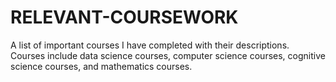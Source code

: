 # RELEVANT-COURSEWORK
A list of important courses I have completed with their descriptions. Courses include data science courses, computer science courses, cognitive science courses, and mathematics courses.
